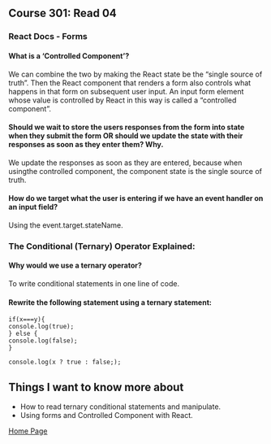 ## **Course 301: Read 04**


### **React Docs - Forms**
#### **What is a ‘Controlled Component’?**
We can combine the two by making the React state be the “single source of truth”. Then the React component that renders a form also controls what happens in that form on subsequent user input. An input form element whose value is controlled by React in this way is called a “controlled component”.

#### **Should we wait to store the users responses from the form into state when they submit the form OR should we update the state with their responses as soon as they enter them? Why.**
We update the responses as soon as they are entered, because when usingthe controlled component, the component state is the single source of truth.

#### **How do we target what the user is entering if we have an event handler on an input field?**
Using the event.target.stateName.



### **The Conditional (Ternary) Operator Explained:**
#### **Why would we use a ternary operator?**
To write conditional statements in one line of code.

#### **Rewrite the following statement using a ternary statement:**
    if(x===y){
    console.log(true);
    } else {
    console.log(false);
    }

    console.log(x ? true : false;);




## Things I want to know more about
+ How to read ternary conditional statements and manipulate.
+ Using forms and Controlled Component with React.



[Home Page](../README.md)
